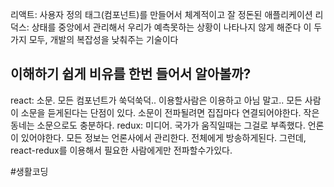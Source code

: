 리액트: 사용자 정의 태그(컴포넌트)를 만들어서 체계적이고 잘 정돈된 애플리케이션
리덕스: 상태를 중앙에서 관리해서 우리가 예측못하는 상황이 나타나지 않게 해준다
이 두가지 모두, 개발의 복잡성을 낮춰주는 기술이다


## 이해하기 쉽게 비유를 한번 들어서 알아볼까?
react: 소문. 모든 컴포넌트가 쑥덕쑥덕.. 이용할사람은 이용하고 아님 말고.. 모든 사람이 소문을 듣게된다는 단점이 있다. 소문이 전파될려면 집집마다 연결되어야한다. 작은 동네는 소문으로도 충분하다.
redux: 미디어. 국가가 움직일때는 그걸로 부족했다. 언론이 있어야한다. 모든 정보는 언론사에서 관리한다. 전체에게 방송하게된다. 그런데, react-redux를 이용해서 필요한 사람에게만 전파할수가있다.










#생활코딩